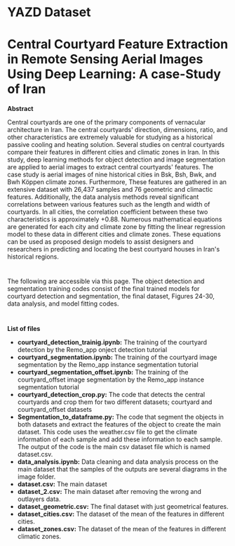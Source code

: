 # YAZD Dataset

# Central Courtyard Feature Extraction in Remote Sensing Aerial Images Using Deep Learning: A case-Study of Iran

**Abstract**

Central courtyards are one of the primary components of vernacular architecture in Iran. The central courtyards' direction, dimensions, ratio, and other characteristics are extremely valuable for studying as a historical passive cooling and heating solution. Several studies on central courtyards compare their features in different cities and climatic zones in Iran. In this study, deep learning methods for object detection and image segmentation are applied to aerial images to extract central courtyards' features. The case study is aerial images of nine historical cities in Bsk, Bsh, Bwk, and Bwh Köppen climate zones. Furthermore, These features are gathered in an extensive dataset with 26,437 samples and 76 geometric and climactic features. Additionally, the data analysis methods reveal significant correlations between various features such as the length and width of courtyards. In all cities, the correlation coefficient between these two characteristics is approximately +0.88. Numerous mathematical equations are generated for each city and climate zone by fitting the linear regression model to these data in different cities and climate zones. These equations can be used as proposed design models to assist designers and researchers in predicting and locating the best courtyard houses in Iran's historical regions.
#
The following are accessible via this page. The object detection and segmentation training codes consist of the final trained models for courtyard detection and segmentation, the final dataset, Figures 24-30, data analysis, and model fitting codes.
#
**List of files**

* **courtyard_detection_trainig.ipynb:** The training of the courtyard detection by the Remo_app onject detection tutorial
* **courtyard_segmentation.ipynb:** The training of the courtyard image segmentation by the Remo_app instance segmentation tutorial
* **courtyard_segmentation_offset.ipynb:**  The training of the courtyard_offset image segmentation by the Remo_app instance segmentation tutorial
* **courtyard_detection_crop.py:** The code that detects the central courtyards and crop them for two different datasets; courtyard and courtyard_offset datasets
* **Segmentation_to_dataframe.py:** The code that segment the objects in both datasets and extract the features of the object to create the main dataset. This code uses the weather.csv file to get the climate information of each sample and add these information to each sample. The output of the code is the main csv dataset file which is named dataset.csv.
* **data_analysis.ipynb:** Data cleaning and data analysis process on the main dataset that the samples of the outputs are several diagrams in the image folder.
* **dataset.csv:** The main dataset
* **dataset_2.csv:** The main dataset after removing the wrong and outlayers data.
* **dataset_geometric.csv:**  The final dataset with just geometrical features.
* **dataset_cities.csv:** The dataset of the mean of the features in different cities.
* **dataset_zones.csv:** The dataset of the mean of the features in different climatic zones.
